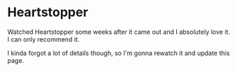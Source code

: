# Heartstopper

Watched Heartstopper some weeks after it came out and I absolutely love it. I can only recommend it.

I kinda forgot a lot of details though, so I'm gonna rewatch it and update this page.
